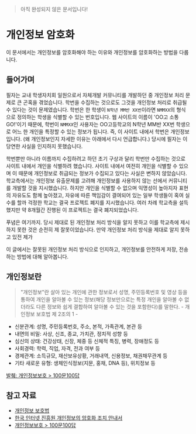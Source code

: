 
> 아직 완성되지 않은 문서입니다!

# 개인정보 암호화
이 문서에서는 개인정보를 암호화해야 하는 이유와 개인정보를 암호화하는 방법을 다룹니다.

## 들어가며
필자는 교내 학생자치회 일원으로서 자체개발 커뮤니티를 개발하던 중
개인정보 처리 문제로 큰 곤혹을 겪었습니다.
학번을 수집하는 것으로도 그것을 개인정보 처리로 취급될 수 있다는 것이 문제였습니다.
학번은 한 학생이 `N학년 MM반 XX번`이라면 `NMMXX`의 형식으로
정의하는 학생을 식별할 수 있는 번호입니다.
웹 사이트의 이름이 'OO고 소통GO!'이기 때문에,
학번이 `NMMXX`인 사용자는
OO고등학교의 N학년 MM반 XX번 학생으로 어느 한 개인을 특정할 수 있는 정보가 됩니다.
즉, 이 사이트 내에서 학번은 개인정보입니다.
(왜 개인정보인지 자세한 이유는 아래에서 다시 언급합니다.)
당시에 필자는 이 당연한 사실을 인지하지 못했습니다.

학번뿐만 아니라 이름까지 수집하려고 하던 초기 구상과 달리
학번만 수집하는 것으로 사이트 내에서 개인을 식별하려 했습니다.
사이트 내에서 여전히 개인을 식별할 수 있으며 이 때문에
개인정보로 취급되는 정보가 수집되고 있다는 사실은 변하지 않았습니다.
학교측에서는 개인정보 유출문제를 고려해 개인정보를 사용하지 않는 선에서
커뮤니티를 개발할 것을 지시했습니다.
하지만 개인을 식별할 수 없으며 익명성이 높아지자 표현의 자유도도 함께 높아졌고,
자유에 따른 책임감이 결여되어 있는 일부 학생들이 혹여 실수를 할까 걱정한 학교는
결국 프로젝트 폐지를 지시했습니다.
여러 차례 학교측을 설득했지만 약 8개월간 진행된
이 프로젝트는 결국 폐지되었습니다.

푸념은 여기까지. 당시 제대로 된 개인정보 처리 방식을 알지 못하고
이를 학교측에 제시하지 못한 것은 순전히 제 잘못이었습니다.
만약 개인정보 처리 방식을 제대로 알지 못하고 있전 제가 

이 글에서는 잘못된 개인정보 처리 방식으로 인지하고,
개인정보를 안전하게 저장, 전송하는 방법에 대해 알아봅니다.

## 개인정보란
> "개인정보"란 살아 있는 개인에 관한 정보로서 성명, 주민등록번호 및 영상 등을 통하여 개인을 알아볼 수 있는 정보(해당 정보만으로는 특정 개인을 알아볼 수 없더라도 다른 정보와 쉽게 결합하여 알아볼 수 있는 것을 포함한다)를 말한다. - 개인정보 보호법 제 2조의 1 -



- 신분관계: 성명, 주민등록번호, 주소, 본적, 가족관계, 본관 등
- 내면의 비밀: 사상, 신조, 종교, 가치관, 정치적 성향 등
- 심신의 상태: 건강상태, 신장, 체중 등 신체적 특징, 병력, 장애정도 등
- 사회경력: 학력, 직업, 자격, 전과 여부 등
- 경제관계: 소득규모, 재산보유상황, 거래내역, 신용정보, 채권채무관계 등
- 기타 새로운 유형: 생체인식정보(지문, 홍채, DNA 등), 위치정보 등

[발췌: 개인정보보호 > 100문100답](http://easylaw.go.kr/CSP/OnhunqueansLstPopRetrieve.laf?csmSeq=1257)

## 참고 자료
- [개인정보 보호법](http://www.law.go.kr/법령/개인정보%20보호법)
- [한국 인터넷 진흥원 개인정보의 암호화 조치 안내서](http://www.kisa.or.kr/uploadfile/201806/201806120949471644.pdf)
- [개인정보보호 > 100문100답](http://easylaw.go.kr/CSP/OnhunqueansLstPopRetrieve.laf?csmSeq=1257)
